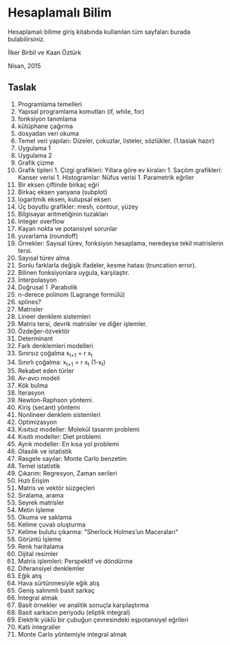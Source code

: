 # Hesaplamalı Bilim

Hesaplamalı bilime giriş kitabında kullanılan tüm sayfaları burada bulabilirsiniz.

İlker Birbil ve Kaan Öztürk

Nisan, 2015


## Taslak
1. Programlama temelleri
  1. Yapısal programlama komutları (if, while, for)
  1. fonksiyon tanımlama
  1. kütüphane çağırma
  1. dosyadan veri okuma
  1. Temel veri yapıları: Dizeler, çokuzlar, listeler, sözlükler. (1.taslak hazır)
  2. Uygulama 1
  3. Uygulama 2
1. Grafik çizme
  1. Grafik tipleri
    1. Çizgi grafikleri: Yıllara göre ev kiraları
    1. Saçılım grafikleri: Kanser verisi
    1. Histogramlar: Nüfus verisi
    1. Parametrik eğriler
  1. Bir eksen çiftinde birkaç eğri
  1. Birkaç eksen yanyana (subplot)
  1. logaritmik eksen, kutupsal eksen
  1. Üç boyutlu grafikler: mesh, contour, yüzey
1. Bilgisayar aritmetiğinin tuzakları
  1. Integer overflow
  1. Kayan nokta ve potansiyel sorunlar
  1. yuvarlama (roundoff)
  1. Örnekler: Sayısal türev, fonksiyon hesaplama, neredeyse tekil matrislerin tersi.
1. Sayısal türev alma
  1. Sonlu farklarla değişik ifadeler, kesme hatası (truncation error).
  1. Bilinen fonksiyonlara uygula, karşılaştır.
1. İnterpolasyon
  1. Doğrusal
  1 .Parabolik
  1. n-derece polinom (Lagrange formülü)
  1. splines?
1. Matrisler
  1. Lineer denklem sistemleri
  1. Matris tersi, devrik matrisler ve diğer işlemler.
  1. Özdeğer-özvektör
  1. Determinant
1. Fark denklemleri modelleri
  1. Sınırsız çoğalma x<sub>t+1</sub> = r x<sub>t</sub>
  1. Sınırlı çoğalma: x<sub>t+1</sub> = r  x<sub>t</sub> (1-x<sub>t</sub>)
  1. Rekabet eden türler
  1. Av-avcı modeli
1. Kök bulma
  1. İterasyon
  1. Newton-Raphson yöntemi.
  1. Kiriş (secant) yöntemi
  1. Nonlineer denklem sistemleri
1. Optimizasyon
  1. Kısıtsız modeller: Molekül tasarım problemi
  1. Kısıtlı modeller: Diet problemi
  1. Ayrık modeller: En kısa yol problemi
1. Olasılık ve istatistik
  1. Rasgele sayılar: Monte Carlo benzetim
  1. Temel istatistik
  1. Çıkarım: Regresyon, Zaman serileri
1. Hızlı Erişim
  1. Matris ve vektör süzgeçleri
  1. Sıralama, arama
  1. Seyrek matrisler
1. Metin İşleme
  1. Okuma ve saklama
  1. Kelime çuvalı oluşturma
  1. Kelime bulutu çıkarma: "Sherlock Holmes’un Maceraları"
1. Görüntü İşleme
  1. Renk haritalama
  1. Dijital resimler
  1. Matris işlemleri: Perspektif ve döndürme
1. Diferansiyel denklemler
  1. Eğik atış
  1. Hava sürtünmesiyle eğik atış
  1. Geniş salınımlı basit sarkaç
1. İntegral almak
  1. Basit örnekler ve analitik sonuçla karşılaştırma
  1. Basit sarkacın periyodu (eliptik integral)
  1. Elektrik yüklü bir çubuğun çevresindeki eşpotansiyel eğrileri
  1. Katlı integraller
  1. Monte Carlo yöntemiyle integral almak
